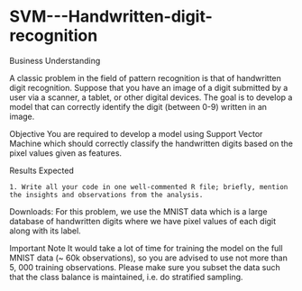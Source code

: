 # SVM---Handwritten-digit-recognition

Business Understanding

A classic problem in the field of pattern recognition is that of handwritten digit recognition.
Suppose that you have an image of a digit submitted by a user via a scanner, a tablet, or other digital devices. The goal is to develop a model that can correctly identify the digit (between 0-9) written in an image. 

 
Objective
You are required to develop a model using Support Vector Machine which should correctly classify the handwritten digits based on the pixel values given as features.

 

Results Expected

    1. Write all your code in one well-commented R file; briefly, mention the insights and observations from the analysis.

Downloads:
For this problem, we use the MNIST data which is a large database of handwritten digits where we have pixel values of each digit along with its label. 

 

Important Note
It would take a lot of time for training the model on the full MNIST data (~ 60k observations), so you are advised to use not more than 5, 000 training observations. Please make sure you subset the data such that the class balance is maintained, i.e. do stratified sampling. 
